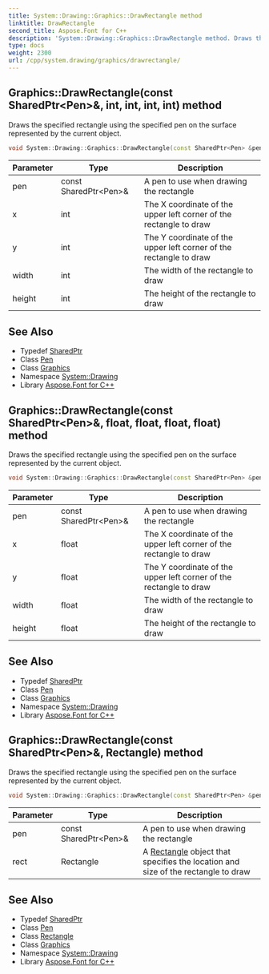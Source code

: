 ```yaml
---
title: System::Drawing::Graphics::DrawRectangle method
linktitle: DrawRectangle
second_title: Aspose.Font for C++
description: 'System::Drawing::Graphics::DrawRectangle method. Draws the specified rectangle using the specified pen on the surface represented by the current object in C++.'
type: docs
weight: 2300
url: /cpp/system.drawing/graphics/drawrectangle/
---
```

## Graphics::DrawRectangle(const SharedPtr\<Pen\>\&, int, int, int, int) method


Draws the specified rectangle using the specified pen on the surface represented by the current object.

```cpp
void System::Drawing::Graphics::DrawRectangle(const SharedPtr<Pen> &pen, int x, int y, int width, int height)
```


| Parameter | Type | Description |
| --- | --- | --- |
| pen | const SharedPtr\<Pen\>\& | A pen to use when drawing the rectangle |
| x | int | The X coordinate of the upper left corner of the rectangle to draw |
| y | int | The Y coordinate of the upper left corner of the rectangle to draw |
| width | int | The width of the rectangle to draw |
| height | int | The height of the rectangle to draw |

## See Also

* Typedef [SharedPtr](../../../system/sharedptr/)
* Class [Pen](../../pen/)
* Class [Graphics](../)
* Namespace [System::Drawing](../../)
* Library [Aspose.Font for C++](../../../)
## Graphics::DrawRectangle(const SharedPtr\<Pen\>\&, float, float, float, float) method


Draws the specified rectangle using the specified pen on the surface represented by the current object.

```cpp
void System::Drawing::Graphics::DrawRectangle(const SharedPtr<Pen> &pen, float x, float y, float width, float height)
```


| Parameter | Type | Description |
| --- | --- | --- |
| pen | const SharedPtr\<Pen\>\& | A pen to use when drawing the rectangle |
| x | float | The X coordinate of the upper left corner of the rectangle to draw |
| y | float | The Y coordinate of the upper left corner of the rectangle to draw |
| width | float | The width of the rectangle to draw |
| height | float | The height of the rectangle to draw |

## See Also

* Typedef [SharedPtr](../../../system/sharedptr/)
* Class [Pen](../../pen/)
* Class [Graphics](../)
* Namespace [System::Drawing](../../)
* Library [Aspose.Font for C++](../../../)
## Graphics::DrawRectangle(const SharedPtr\<Pen\>\&, Rectangle) method


Draws the specified rectangle using the specified pen on the surface represented by the current object.

```cpp
void System::Drawing::Graphics::DrawRectangle(const SharedPtr<Pen> &pen, Rectangle rect)
```


| Parameter | Type | Description |
| --- | --- | --- |
| pen | const SharedPtr\<Pen\>\& | A pen to use when drawing the rectangle |
| rect | Rectangle | A [Rectangle](../../rectangle/) object that specifies the location and size of the rectangle to draw |

## See Also

* Typedef [SharedPtr](../../../system/sharedptr/)
* Class [Pen](../../pen/)
* Class [Rectangle](../../rectangle/)
* Class [Graphics](../)
* Namespace [System::Drawing](../../)
* Library [Aspose.Font for C++](../../../)
